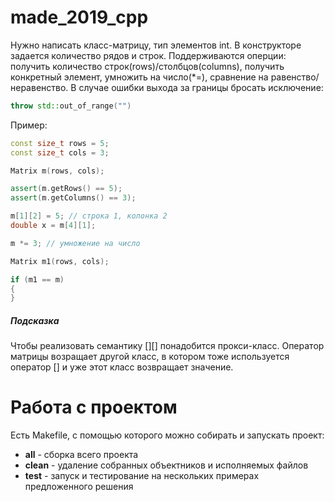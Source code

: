 # made_2019_cpp

Нужно написать класс-матрицу, тип элементов int. В конструкторе задается количество рядов и строк. Поддерживаются оперции: получить количество строк(rows)/столбцов(columns), получить конкретный элемент, умножить на число(*=), сравнение на равенство/неравенство. В случае ошибки выхода за границы бросать исключение:

```c++
throw std::out_of_range("")
```

Пример:

```c++
const size_t rows = 5;
const size_t cols = 3;

Matrix m(rows, cols);

assert(m.getRows() == 5);
assert(m.getColumns() == 3);

m[1][2] = 5; // строка 1, колонка 2
double x = m[4][1];

m *= 3; // умножение на число

Matrix m1(rows, cols);

if (m1 == m)
{
}
```

##### Подсказка

Чтобы реализовать семантику [][] понадобится прокси-класс. Оператор матрицы возращает другой класс, в котором тоже используется оператор [] и уже этот класс возвращает значение.



# Работа с проектом

Есть Makefile, с помощью которого можно собирать и запускать проект:

- **all** - сборка всего проекта
- **clean** - удаление собранных объектников и исполняемых файлов
- **test** - запуск и тестирование на нескольких примерах предложенного решения




